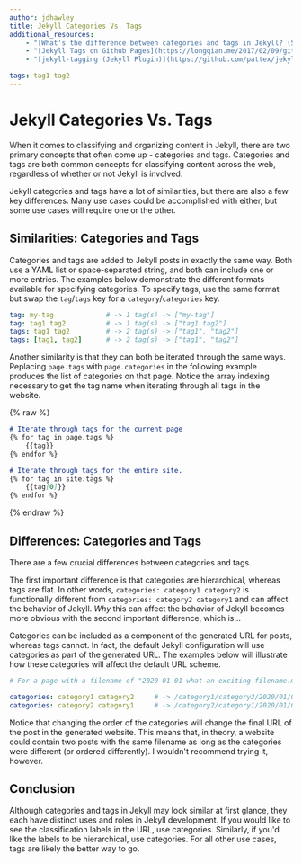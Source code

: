 ```yaml
---
author: jdhawley
title: Jekyll Categories Vs. Tags
additional_resources:
    - "[What's the difference between categories and tags in Jekyll? (Stack Overflow)](https://stackoverflow.com/q/8675841/17439238)"
    - "[Jekyll Tags on Github Pages](https://longqian.me/2017/02/09/github-jekyll-tag/)"
    - "[jekyll-tagging (Jekyll Plugin)](https://github.com/pattex/jekyll-tagging)"

tags: tag1 tag2
---
```


# Jekyll Categories Vs. Tags

When it comes to classifying and organizing content in Jekyll, there are two primary concepts that often come up - categories and tags. Categories and tags are both common concepts for classifying content across the web, regardless of whether or not Jekyll is involved.

Jekyll categories and tags have a lot of similarities, but there are also a few key differences. Many use cases could be accomplished with either, but some use cases will require one or the other.

## Similarities: Categories and Tags

Categories and tags are added to Jekyll posts in exactly the same way. Both use a YAML list or space-separated string, and both can include one or more entries. The examples below demonstrate the different formats available for specifying categories. To specify tags, use the same format but swap the `tag`/`tags` key for a `category`/`categories` key.

```yaml
tag: my-tag             # -> 1 tag(s) -> ["my-tag"]
tag: tag1 tag2          # -> 1 tag(s) -> ["tag1 tag2"]
tags: tag1 tag2         # -> 2 tag(s) -> ["tag1", "tag2"]
tags: [tag1, tag2]      # -> 2 tag(s) -> ["tag1", "tag2"]
```

Another similarity is that they can both be iterated through the same ways. Replacing `page.tags` with `page.categories` in the following example produces the list of categories on that page. Notice the array indexing necessary to get the tag name when iterating through all tags in the website.

{% raw %}
```markdown
# Iterate through tags for the current page
{% for tag in page.tags %}
    {{tag}}
{% endfor %}

# Iterate through tags for the entire site.
{% for tag in site.tags %}
    {{tag[0]}}
{% endfor %}
```
{% endraw %}

## Differences: Categories and Tags

There are a few crucial differences between categories and tags.

The first important difference is that categories are hierarchical, whereas tags are flat. In other words, `categories: category1 category2` is functionally different from `categories: category2 category1` and can affect the behavior of Jekyll. *Why* this can affect the behavior of Jekyll becomes more obvious with the second important difference, which is...

Categories can be included as a component of the generated URL for posts, whereas tags cannot. In fact, the default Jekyll configuration will use categories as part of the generated URL. The examples below will illustrate how these categories will affect the default URL scheme.

```yaml
# For a page with a filename of "2020-01-01-what-an-exciting-filename.md":

categories: category1 category2     # -> /category1/category2/2020/01/01/what-an-exciting-filename.html
categories: category2 category1     # -> /category2/category1/2020/01/01/what-an-exciting-filename.html
```

Notice that changing the order of the categories will change the final URL of the post in the generated website. This means that, in theory, a website could contain two posts with the same filename as long as the categories were different (or ordered differently). I wouldn't recommend trying it, however.

## Conclusion

Although categories and tags in Jekyll may look similar at first glance, they each have distinct uses and roles in Jekyll development. If you would like to see the classification labels in the URL, use categories. Similarly, if you'd like the labels to be hierarchical, use categories. For all other use cases, tags are likely the better way to go.